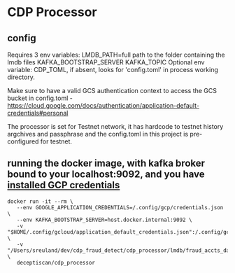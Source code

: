 # CDP Processor

## config
Requires 3 env variables:
LMDB_PATH=full path to the folder containing the lmdb files
KAFKA_BOOTSTRAP_SERVER
KAFKA_TOPIC
Optional env variable:
CDP_TOML, if absent, looks for 'config.toml' in process working directory.

Make sure to have a valid GCS authentication context to access the GCS bucket in config.toml - https://cloud.google.com/docs/authentication/application-default-credentials#personal 

The processor is set for Testnet network, it has hardcode to testnet history argchives and passphrase and the config.toml in this project is pre-configured for testnet.

## running the docker image, with kafka broker bound to your localhost:9092, and you have [installed GCP credentials](https://github.com/stellar/go/blob/master/services/galexie/README.md#set-up-gcp-credentials)
```
docker run -it --rm \
   --env GOOGLE_APPLICATION_CREDENTIALS=/.config/gcp/credentials.json \
   --env KAFKA_BOOTSTRAP_SERVER=host.docker.internal:9092 \
   -v "$HOME/.config/gcloud/application_default_credentials.json":/.config/gcp/credentials.json:ro \
   -v "/Users/sreuland/dev/cdp_fraud_detect/cdp_processor/lmdb/fraud_accts_data:/lmdb" \
   deceptiscan/cdp_processor
```
